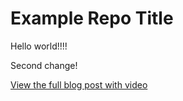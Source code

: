 # Example Repo Title
Hello world!!!! 

Second change!

[View the full blog post with video](https://kalob.io/blog/getting-started-with-github/)
